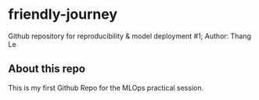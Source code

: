 # friendly-journey
Github repository for reproducibility &amp; model deployment #1; Author: Thang Le
## About this repo
This is my first Github Repo for the MLOps practical session.